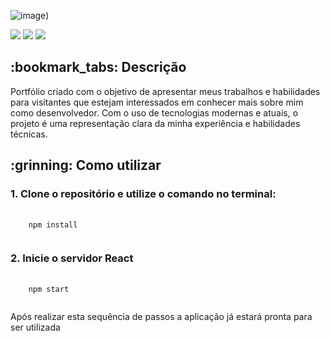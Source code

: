 ![image](https://cdn.discordapp.com/attachments/1208163466683093013/1282806844598784010/image.png?ex=66e0b279&is=66df60f9&hm=37f896b8204561b9e0adb9bbad347d449045b59d33b9b2292765e432b1989fc4&))

<div style="display: inline_block">
  <img src="https://img.shields.io/badge/TypeScript-brightgreen"/>
  <img src="https://img.shields.io/badge/ReactJs-brightgreen"/>
  <img src="https://img.shields.io/badge/Styled Components-brightgreen"/>
</div>


<h2>:bookmark_tabs: Descrição</h2>
<p>Portfólio criado com o objetivo de apresentar meus trabalhos e habilidades para visitantes que estejam interessados em conhecer mais sobre mim como desenvolvedor. Com o uso de tecnologias modernas e atuais, o projeto é uma representação clara da minha experiência e habilidades técnicas.</p>

<h2>:grinning: Como utilizar</h2>

<h3>1. Clone o repositório e utilize o comando no terminal:</h3>
<pre>
  <code>
    npm install
  </code>
</pre>

<h3>2. Inicie o servidor React</h3>
<pre>
  <code>
    npm start
  </code>
</pre>

<p>Após realizar esta sequência de passos a aplicação já estará pronta para ser utilizada </p>
